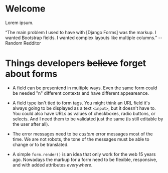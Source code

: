
# Welcome

Lorem ipsum.



“The main problem I used to have with [Django Forms] was the markup. I wanted Bootstrap fields. I wanted complex layouts like multiple columns.”
-- Random Redditor



# Things developers ~~believe~~ forget about forms

- A field can be presentend in multiple ways. Even the same form could be needed "n" different contexts and have different appeareance.

- A field type isn't tied to form tags. You might think an URL field it's always going to be displayed as a text `<input>`, but it doesn't have to. You could also have URLs as values of checkboxes, radio buttons, or selects. And I need them to be validated just the same (is still editable by the user after all).

- The error messages need to be *custom* error messages most of the time. We are not robots, the tone of the messages must be able to change or to be translated.

- A simple `form.render()` is an idea that only work for the web 15 years ago. Nowadays the markup for a form need to be flexible, responsive, and with added attributes *everywhere*.
